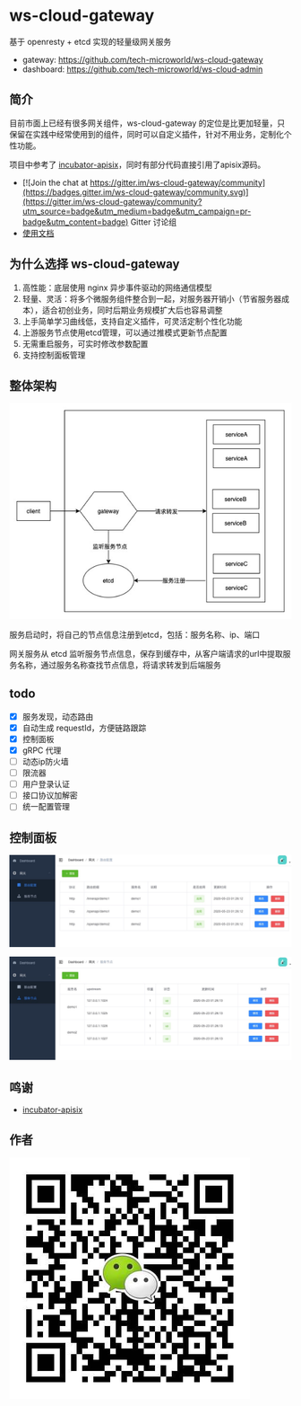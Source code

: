 # ws-cloud-gateway

基于 openresty + etcd 实现的轻量级网关服务

- gateway: <https://github.com/tech-microworld/ws-cloud-gateway>
- dashboard: <https://github.com/tech-microworld/ws-cloud-admin>

## 简介

目前市面上已经有很多网关组件，ws-cloud-gateway 的定位是比更加轻量，只保留在实践中经常使用到的组件，同时可以自定义插件，针对不用业务，定制化个性功能。

项目中参考了 [incubator-apisix](https://github.com/apache/incubator-apisix)，同时有部分代码直接引用了apisix源码。

- [![Join the chat at https://gitter.im/ws-cloud-gateway/community](https://badges.gitter.im/ws-cloud-gateway/community.svg)](https://gitter.im/ws-cloud-gateway/community?utm_source=badge&utm_medium=badge&utm_campaign=pr-badge&utm_content=badge) Gitter 讨论组
- [使用文档](https://tech-microworld.github.io/ws-cloud/gateway/)

## 为什么选择 ws-cloud-gateway

1. 高性能：底层使用 nginx 异步事件驱动的网络通信模型
2. 轻量、灵活：将多个微服务组件整合到一起，对服务器开销小（节省服务器成本），适合初创业务，同时后期业务规模扩大后也容易调整
3. 上手简单学习曲线低，支持自定义插件，可灵活定制个性化功能
4. 上游服务节点使用etcd管理，可以通过推模式更新节点配置
5. 无需重启服务，可实时修改参数配置
6. 支持控制面板管理

## 整体架构

![整体架构](./doc/img/resty-gateway.jpg)

服务启动时，将自己的节点信息注册到etcd，包括：服务名称、ip、端口

网关服务从 etcd 监听服务节点信息，保存到缓存中，从客户端请求的url中提取服务名称，通过服务名称查找节点信息，将请求转发到后端服务


## todo

- [x] 服务发现，动态路由
- [x] 自动生成 requestId，方便链路跟踪
- [x] 控制面板
- [x] gRPC 代理
- [ ] 动态ip防火墙
- [ ] 限流器
- [ ] 用户登录认证
- [ ] 接口协议加解密
- [ ] 统一配置管理

## 控制面板

![路由管理](./doc/img/routes.jpg)

![服务节点管理](./doc/img/services.jpg)

## 鸣谢

- [incubator-apisix](https://github.com/apache/incubator-apisix)

## 作者

![作者微信](./doc/img/author-wechat.jpeg)

